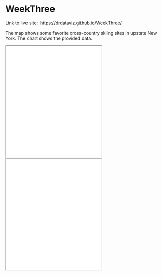 # WeekThree
Link to live site:  https://drdataviz.github.io/WeekThree/

The map shows some favorite cross-country skiing sites in upstate New York.  The chart shows the provided data.
<iframe src=”https://DRDataViz.github.io/leaflet-map-simple” width=”90%” height=350></iframe>
<iframe src=”https://DRDataViz.github.io/highcharts-scatter-csv” width=”90%” height=350></iframe>
